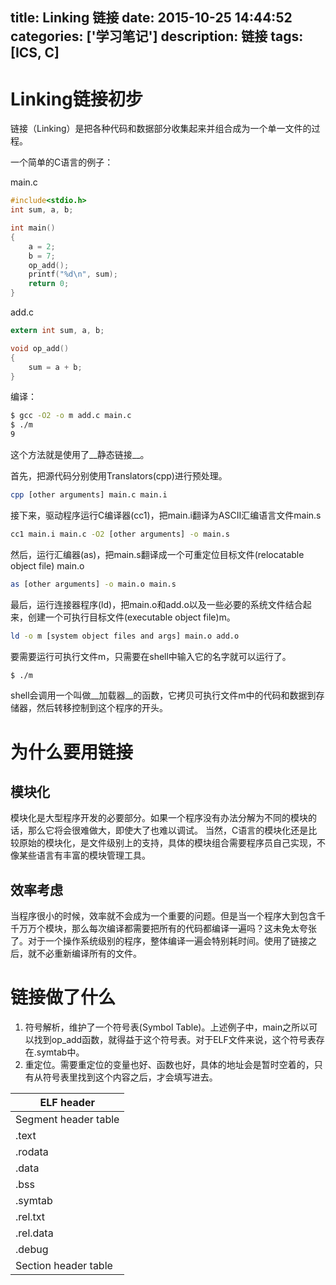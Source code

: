 title: Linking 链接
date: 2015-10-25 14:44:52
categories: ['学习笔记']
description: 链接
tags: [ICS, C]
---

# Linking链接初步

链接（Linking）是把各种代码和数据部分收集起来并组合成为一个单一文件的过程。

一个简单的C语言的例子：

main.c

```c
#include<stdio.h>
int sum, a, b;

int main()
{
    a = 2;
    b = 7;
    op_add();
    printf("%d\n", sum);
    return 0;
}
```

add.c

```c
extern int sum, a, b;

void op_add()
{
    sum = a + b;
}
```

编译：

```bash
$ gcc -O2 -o m add.c main.c 
$ ./m
9
```

这个方法就是使用了__静态链接__。
![]()

首先，把源代码分别使用Translators(cpp)进行预处理。

```bash
cpp [other arguments] main.c main.i
```

接下来，驱动程序运行C编译器(cc1)，把main.i翻译为ASCII汇编语言文件main.s

```bash
cc1 main.i main.c -O2 [other arguments] -o main.s
```

然后，运行汇编器(as)，把main.s翻译成一个可重定位目标文件(relocatable object file) main.o

```bash
as [other arguments] -o main.o main.s
```

最后，运行连接器程序(ld)，把main.o和add.o以及一些必要的系统文件结合起来，创建一个可执行目标文件(executable object file)m。

```bash
ld -o m [system object files and args] main.o add.o
```

要需要运行可执行文件m，只需要在shell中输入它的名字就可以运行了。

```bash
$ ./m
```

shell会调用一个叫做__加载器__的函数，它拷贝可执行文件m中的代码和数据到存储器，然后转移控制到这个程序的开头。

# 为什么要用链接


## 模块化

模块化是大型程序开发的必要部分。如果一个程序没有办法分解为不同的模块的话，那么它将会很难做大，即使大了也难以调试。
当然，C语言的模块化还是比较原始的模块化，是文件级别上的支持，具体的模块组合需要程序员自己实现，不像某些语言有丰富的模块管理工具。

## 效率考虑

当程序很小的时候，效率就不会成为一个重要的问题。但是当一个程序大到包含千千万万个模块，那么每次编译都需要把所有的代码都编译一遍吗？这未免太夸张了。对于一个操作系统级别的程序，整体编译一遍会特别耗时间。使用了链接之后，就不必重新编译所有的文件。

# 链接做了什么

1. 符号解析，维护了一个符号表(Symbol Table)。上述例子中，main之所以可以找到op_add函数，就得益于这个符号表。对于ELF文件来说，这个符号表存在.symtab中。
2. 重定位。需要重定位的变量也好、函数也好，具体的地址会是暂时空着的，只有从符号表里找到这个内容之后，才会填写进去。

| ELF header        | 
| ------------- |
| Segment header table     | 
| .text      | 
| .rodata | 
| .data | 
| .bss | 
| .symtab | 
| .rel.txt | 
| .rel.data | 
| .debug | 
| Section header table | 
